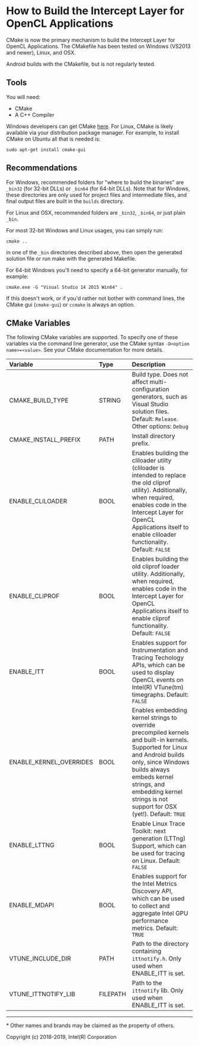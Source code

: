 # How to Build the Intercept Layer for OpenCL Applications

CMake is now the primary mechanism to build the Intercept Layer for OpenCL
Applications.  The CMakefile has been tested on Windows (VS2013 and newer),
Linux, and OSX.

Android builds with the CMakefile, but is not regularly tested.

## Tools

You will need:

* CMake
* A C++ Compiler

Windows developers can get CMake [here][CMake].  For Linux, CMake is likely
available via your distribution package manager.  For example, to install
CMake on Ubuntu all that is needed is:

    sudo apt-get install cmake-gui

## Recommendations

For Windows, recommended folders for "where to build the binaries" are `_bin32`
(for 32-bit DLLs) or `_bin64` (for 64-bit DLLs).  Note that for Windows, these
directories are only used for project files and intermediate files, and final
output files are built in the `builds` directory.

For Linux and OSX, recommended folders are `_bin32`, `_bin64`, or just plain `_bin`.

For most 32-bit Windows and Linux usages, you can simply run:

    cmake ..

in one of the `_bin` directories described above, then open the generated solution
file or run make with the generated Makefile.

For 64-bit Windows you'll need to specify a 64-bit generator manually, for
example:

    cmake.exe -G "Visual Studio 14 2015 Win64" .

If this doesn't work, or if you'd rather not bother with command lines, the CMake
gui (`cmake-gui`) or `ccmake` is always an option.

## CMake Variables

The following CMake variables are supported.  To specify one of these variables
via the command line generator, use the CMake syntax `-D<option name>=<value>`.
See your CMake documentation for more details.

| Variable | Type | Description |
|:---------|:-----|:------------|
| CMAKE\_BUILD\_TYPE | STRING | Build type.  Does not affect multi-configuration generators, such as Visual Studio solution files.  Default: `Release`.  Other options: `Debug`
| CMAKE\_INSTALL\_PREFIX | PATH | Install directory prefix.
| ENABLE_CLILOADER | BOOL | Enables building the cliloader utilty (cliloader is intended to replace the old cliprof utility).  Additionally, when required, enables code in the Intercept Layer for OpenCL Applications itself to enable cliloader functionality.  Default: `FALSE`
| ENABLE_CLIPROF | BOOL | Enables building the old cliprof loader utility.  Additionally, when required, enables code in the Intercept Layer for OpenCL Applications itself to enable cliprof functionality.  Default: `FALSE`
| ENABLE_ITT | BOOL | Enables support for Instrumentation and Tracing Techology APIs, which can be used to display OpenCL events on Intel(R) VTune(tm) timegraphs.  Default: `FALSE`
| ENABLE_KERNEL_OVERRIDES | BOOL | Enables embedding kernel strings to override precompiled kernels and built-in kernels.  Supported for Linux and Android builds only, since Windows builds always embeds kernel strings, and embedding kernel strings is not support for OSX (yet!).  Default: `TRUE`
| ENABLE_LTTNG | BOOL | Enable Linux Trace Toolkit: next generation (LTTng) Support, which can be used for tracing on Linux.  Default: `FALSE`
| ENABLE_MDAPI | BOOL | Enables support for the Intel Metrics Discovery API, which can be used to collect and aggregate Intel GPU performance metrics.  Default: `TRUE`
| VTUNE_INCLUDE_DIR | PATH | Path to the directory containing `ittnotify.h`.  Only used when ENABLE_ITT is set.
| VTUNE_ITTNOTIFY_LIB | FILEPATH | Path to the `ittnotify` lib.  Only used when ENABLE_ITT is set.

---

\* Other names and brands may be claimed as the property of others.

Copyright (c) 2018-2019, Intel(R) Corporation

[CMake]: https://cmake.org
